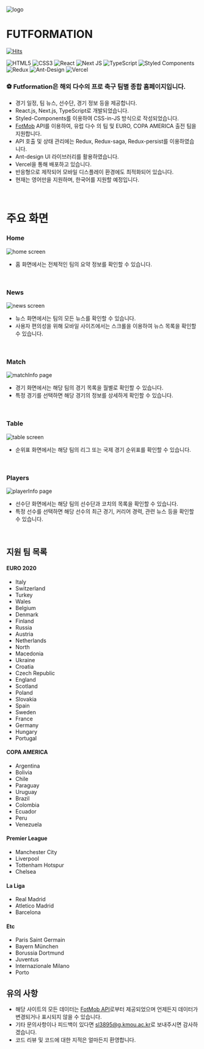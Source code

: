 
![logo](https://user-images.githubusercontent.com/65903404/124590801-869f9c80-de96-11eb-9fd0-cd9b68a7ce5c.png) 
# FUTFORMATION
[![Hits](https://hits.seeyoufarm.com/api/count/incr/badge.svg?url=https%3A%2F%2Fgithub.com%2Fmukjo96%2Ffutformation&count_bg=%231C2C5B&title_bg=%23555555&icon=&icon_color=%23E7E7E7&title=hits&edge_flat=false)](https://hits.seeyoufarm.com)

<img alt="HTML5" src="https://img.shields.io/badge/html5-%23E34F26.svg?style=for-the-badge&logo=html5&logoColor=white"/> <img alt="CSS3" src="https://img.shields.io/badge/css3-%231572B6.svg?style=for-the-badge&logo=css3&logoColor=white"/> <img alt="React" src="https://img.shields.io/badge/react-%2320232a.svg?style=for-the-badge&logo=react&logoColor=%2361DAFB"/> <img alt="Next JS" src="https://img.shields.io/badge/nextjs-%23000000.svg?style=for-the-badge&logo=next.js&logoColor=white"/> <img alt="TypeScript" src="https://img.shields.io/badge/typescript-%23007ACC.svg?style=for-the-badge&logo=typescript&logoColor=white"/> <img alt="Styled Components" src="https://img.shields.io/badge/styled--components-DB7093?style=for-the-badge&logo=styled-components&logoColor=white"/> <img alt="Redux" src="https://img.shields.io/badge/redux-%23593d88.svg?style=for-the-badge&logo=redux&logoColor=white"/> <img alt="Ant-Design" src="https://img.shields.io/badge/-AntDesign-%230170FE?style=for-the-badge&logo=ant-design&logoColor=white"/> <img alt="Vercel" src="https://img.shields.io/badge/vercel-%23000000.svg?style=for-the-badge&logo=vercel&logoColor=white"/>

### ⚽️ Futformation은 해외 다수의 프로 축구 팀별 종합 홈페이지입니다.<br/>
- 경기 일정, 팀 뉴스, 선수단, 경기 정보 등을 제공합니다.
- React.js, Next.js, TypeScript로 개발되었습니다.
- Styled-Components를 이용하여 CSS-in-JS 방식으로 작성되었습니다.
- [FotMob](https://www.fotmob.com/) API를 이용하여, 유럽 다수 의 팀 및 EURO, COPA AMERICA 출전 팀을 지원합니다.
- API 호출 및 상태 관리에는 Redux, Redux-saga, Redux-persist를 이용하였습니다.
- Ant-design UI 라이브러리를 활용하였습니다.
- Vercel을 통해 배포하고 있습니다.
- 반응형으로 제작되어 모바일 디스플레이 환경에도 최적화되어 있습니다.
- 현재는 영어만을 지원하며, 한국어를 지원할 예정입니다.
<br/>

# 주요 화면

### Home

![home screen](https://user-images.githubusercontent.com/65903404/124592719-b5b70d80-de98-11eb-82ad-3c51719fa679.png)
-  홈 화면에서는 전체적인 팀의 요약 정보를 확인할 수 있습니다.

<br/>

### News

![news screen](https://user-images.githubusercontent.com/65903404/124593342-7ccb6880-de99-11eb-8183-3ee7e9267315.png)

-   뉴스 화면에서는 팀의 모든 뉴스를 확인할 수 있습니다.
-  사용자 편의성을 위해 모바일 사이즈에서는 스크롤을 이용하여 뉴스 목록을 확인할 수 있습니다.

<br/>

### Match
![matchInfo page](https://user-images.githubusercontent.com/65903404/124593763-ffecbe80-de99-11eb-8b0f-8da942528dc6.png)

-   경기 화면에서는 해당 팀의 경기 목록을 월별로 확인할 수 있습니다.
-   특정 경기를 선택하면 해당 경기의 정보를 상세하게 확인할 수 있습니다.
<br/>

### Table

![table screen](https://user-images.githubusercontent.com/65903404/124594141-6a056380-de9a-11eb-95c1-da9e93b7a004.png)

-   순위표 화면에서는 해당 팀의 리그 또는 국제 경기 순위표를 확인할 수 있습니다. 

<br/>

### Players

![playerInfo page](https://user-images.githubusercontent.com/65903404/124594466-c8324680-de9a-11eb-82ab-d76e0a1b9114.png)

- 선수단 화면에서는 해당 팀의 선수단과 코치의 목록을 확인할 수 있습니다.
- 특정 선수를 선택하면 해당 선수의 최근 경기, 커리어 경력, 관련 뉴스 등을 확인할 수 있습니다.

<br/>

## 지원 팀 목록
#### EURO 2020
 - Italy
 - Switzerland
 - Turkey
 - Wales
 - Belgium
 - Denmark
 - Finland
 - Russia
 - Austria
 - Netherlands
 - North
 -  Macedonia
 -  Ukraine
 -  Croatia
 -  Czech Republic
 -  England
 - Scotland
 -  Poland
 -  Slovakia
 -  Spain
 -  Sweden
 -  France
 -  Germany
 -  Hungary
 -  Portugal
 #### COPA AMERICA
- Argentina
- Bolivia
- Chile
- Paraguay
- Uruguay
- Brazil
- Colombia
- Ecuador
- Peru
- Venezuela
#### Premier League
- Manchester City
- Liverpool
- Tottenham Hotspur
- Chelsea
#### La Liga
- Real Madrid
- Atletico Madrid
- Barcelona
#### Etc
- Paris Saint Germain
- Bayern München
- Borussia Dortmund
- Juventus
- Internazionale Milano
- Porto


## 유의 사항

- 해당 사이트의 모든 데이터는 [FotMob API](https://www.fotmob.com)로부터 제공되었으며 언제든지 데이터가 변경되거나 표시되지 않을 수 있습니다.
- 기타 문의사항이나 피드백이 있다면 [sl3895@g.kmou.ac.kr](sl3895@g.kmou.ac.kr)로 보내주시면 감사하겠습니다.
- 코드 리뷰 및 코드에 대한 지적은 얼마든지 환영합니다.

